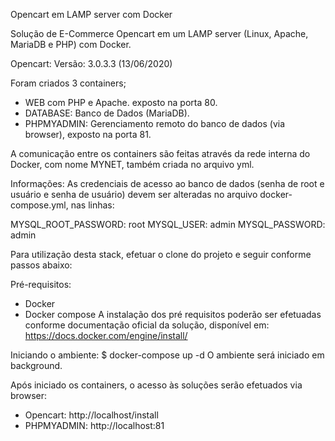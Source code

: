 Opencart em LAMP server com Docker

Solução de E-Commerce Opencart em um LAMP server (Linux, Apache, MariaDB e PHP) com Docker.

Opencart:
Versão: 3.0.3.3 (13/06/2020)

Foram criados 3 containers;
 - WEB com PHP e Apache. exposto na porta 80.
 - DATABASE: Banco de Dados (MariaDB).
 - PHPMYADMIN: Gerenciamento remoto do banco de dados (via browser), exposto na porta 81.

A comunicação entre os containers são feitas através da rede interna do Docker, com nome MYNET, também criada no arquivo yml.

Informações:
As credenciais de acesso ao banco de dados (senha de root e usuário e senha de usuário)  devem ser alteradas no arquivo docker-compose.yml, nas linhas:

MYSQL_ROOT_PASSWORD: root
MYSQL_USER: admin
MYSQL_PASSWORD: admin

Para utilização desta stack, efetuar o clone do projeto e seguir conforme passos abaixo:

Pré-requisitos:
- Docker
- Docker compose
    A instalação dos pré requisitos poderão ser efetuadas conforme documentação oficial da solução, disponível em:
    https://docs.docker.com/engine/install/

Iniciando o ambiente:
    $ docker-compose up -d
        O ambiente será iniciado em background.

Após iniciado os containers, o acesso às soluções serão efetuados via browser:
 - Opencart: http://localhost/install
 - PHPMYADMIN: http://localhost:81
